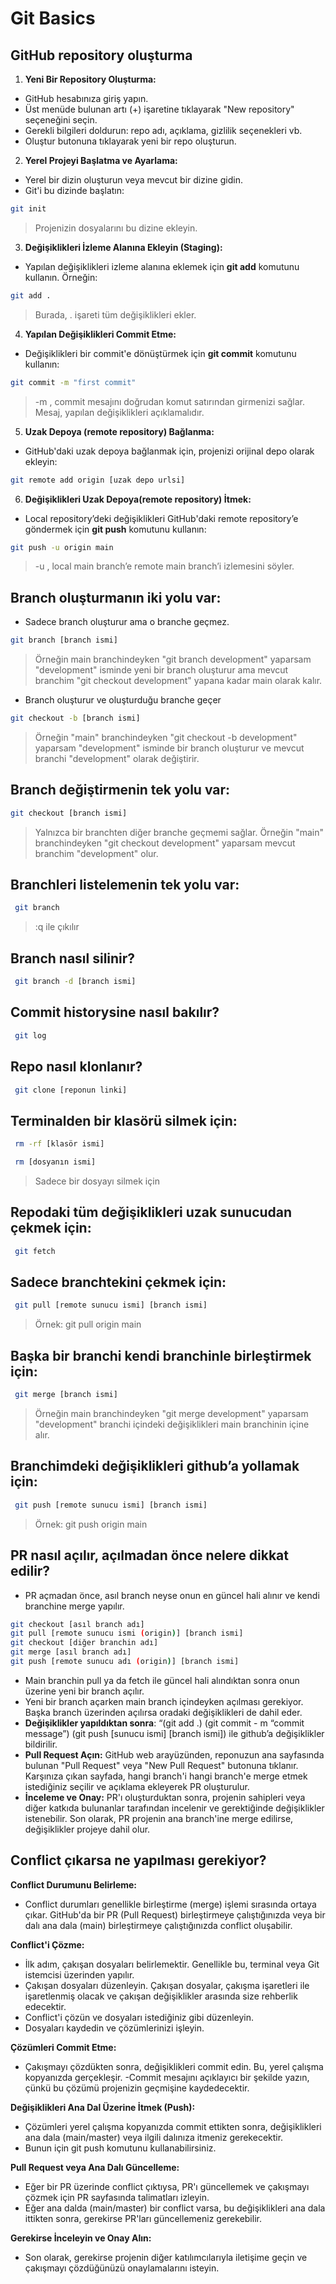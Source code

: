 # Git Basics

## GitHub repository oluşturma

1. **Yeni Bir Repository Oluşturma:**
- GitHub hesabınıza giriş yapın.
- Üst menüde bulunan artı (+) işaretine tıklayarak "New repository" seçeneğini seçin.
- Gerekli bilgileri doldurun: repo adı, açıklama, gizlilik seçenekleri vb.
- Oluştur butonuna tıklayarak yeni bir repo oluşturun.

2. **Yerel Projeyi Başlatma ve Ayarlama:**
- Yerel bir dizin oluşturun veya mevcut bir dizine gidin.
- Git'i bu dizinde başlatın:

```bash
git init
```
> Projenizin dosyalarını bu dizine ekleyin.

3. **Değişiklikleri İzleme Alanına Ekleyin (Staging):**
- Yapılan değişiklikleri izleme alanına eklemek için **git add** komutunu kullanın. Örneğin:

```bash
git add .
```
> Burada, . işareti tüm değişiklikleri ekler.

4. **Yapılan Değişiklikleri Commit Etme:**
- Değişiklikleri bir commit'e dönüştürmek için **git commit** komutunu kullanın:

```bash
git commit -m "first commit"
```
> -m , commit mesajını doğrudan komut satırından girmenizi sağlar. Mesaj, yapılan değişiklikleri açıklamalıdır.

5. **Uzak Depoya (remote repository) Bağlanma:**
- GitHub'daki uzak depoya bağlanmak için, projenizi orijinal depo olarak ekleyin:

```bash
git remote add origin [uzak depo urlsi]
```
6. **Değişiklikleri Uzak Depoya(remote repository) İtmek:**
- Local repository’deki değişiklikleri GitHub'daki remote repository’e göndermek için **git push** komutunu kullanın:

```bash
git push -u origin main
```
> -u , local main branch’e remote main branch’i izlemesini söyler.

## Branch oluşturmanın iki yolu var:

- Sadece branch oluşturur ama o branche geçmez.

```bash
git branch [branch ismi]
```

> Örneğin main branchindeyken "git branch development" yaparsam "development" isminde yeni bir branch oluşturur ama mevcut branchim "git checkout development" yapana kadar main olarak kalır.

- Branch oluşturur ve oluşturduğu branche geçer

```bash
git checkout -b [branch ismi]
```

> Örneğin "main" branchindeyken "git checkout -b development" yaparsam "development" isminde bir branch oluşturur ve mevcut branchi "development" olarak değiştirir.

## Branch değiştirmenin tek yolu var:

```bash
git checkout [branch ismi]
```

> Yalnızca bir branchten diğer branche geçmemi sağlar. Örneğin "main" branchindeyken "git checkout development" yaparsam mevcut branchim "development" olur.

## Branchleri listelemenin tek yolu var:

```bash
 git branch
```

> :q ile çıkılır

## Branch nasıl silinir?

```bash
 git branch -d [branch ismi]
```

## Commit historysine nasıl bakılır?

```bash
 git log
```

## Repo nasıl klonlanır? 

```bash
 git clone [reponun linki]
```

## Terminalden bir klasörü silmek için:

```bash
 rm -rf [klasör ismi]
```

```bash
 rm [dosyanın ismi]
```

> Sadece bir dosyayı silmek için

## Repodaki tüm değişiklikleri uzak sunucudan çekmek için:

```bash
 git fetch
```

## Sadece branchtekini çekmek için:

```bash
 git pull [remote sunucu ismi] [branch ismi]
```

> Örnek: git pull origin main

## Başka bir branchi kendi branchinle birleştirmek için:

```bash
 git merge [branch ismi]
```

> Örneğin main branchindeyken "git merge development" yaparsam "development" branchi içindeki değişiklikleri main branchinin içine alır.

## Branchimdeki değişiklikleri github’a yollamak için:

```bash
 git push [remote sunucu ismi] [branch ismi]
```

> Örnek: git push origin main 

## PR nasıl açılır, açılmadan önce nelere dikkat edilir?

- PR açmadan önce, asıl branch neyse onun en güncel hali alınır ve kendi branchine merge yapılır.

```bash
git checkout [asıl branch adı]
git pull [remote sunucu ismi (origin)] [branch ismi]
git checkout [diğer branchin adı]
git merge [asıl branch adı]
git push [remote sunucu adı (origin)] [branch ismi]
```

- Main branchin pull ya da fetch ile güncel hali alındıktan sonra onun üzerine yeni bir branch açılır.
- Yeni bir branch açarken main branch içindeyken açılması gerekiyor. Başka branch üzerinden açılırsa oradaki değişiklikleri de dahil eder.
- **Değişiklikler yapıldıktan sonra**:  “(git add .) (git commit - m “commit message”)  (git push [sunucu ismi] [branch ismi]) ile github’a değişiklikler bildirilir.
- **Pull Request Açın:** GitHub web arayüzünden, reponuzun ana sayfasında bulunan "Pull Request" veya "New Pull Request" butonuna tıklanır. Karşınıza çıkan sayfada, hangi branch'i hangi branch'e merge etmek istediğiniz seçilir ve açıklama ekleyerek PR oluşturulur.
- **İnceleme ve Onay:** PR'ı oluşturduktan sonra, projenin sahipleri veya diğer katkıda bulunanlar tarafından incelenir ve gerektiğinde değişiklikler istenebilir. Son olarak, PR projenin ana branch'ine merge edilirse, değişiklikler projeye dahil olur.

## Conflict çıkarsa ne yapılması gerekiyor?
 
**Conflict Durumunu Belirleme:**
- Conflict durumları genellikle birleştirme (merge) işlemi sırasında ortaya çıkar. GitHub'da bir PR (Pull Request) birleştirmeye çalıştığınızda veya bir dalı ana dala (main) birleştirmeye çalıştığınızda conflict oluşabilir.

**Conflict'i Çözme:**

- İlk adım, çakışan dosyaları belirlemektir. Genellikle bu, terminal veya Git istemcisi üzerinden yapılır.
- Çakışan dosyaları düzenleyin. Çakışan dosyalar, çakışma işaretleri ile işaretlenmiş olacak ve çakışan değişiklikler arasında size rehberlik edecektir.
- Conflict'i çözün ve dosyaları istediğiniz gibi düzenleyin.
- Dosyaları kaydedin ve çözümlerinizi işleyin.

**Çözümleri Commit Etme:**

- Çakışmayı çözdükten sonra, değişiklikleri commit edin. Bu, yerel çalışma kopyanızda gerçekleşir.
-Commit mesajını açıklayıcı bir şekilde yazın, çünkü bu çözümü projenizin geçmişine kaydedecektir.

**Değişiklikleri Ana Dal Üzerine İtmek (Push):**

- Çözümleri yerel çalışma kopyanızda commit ettikten sonra, değişiklikleri ana dala (main/master) veya ilgili dalınıza itmeniz gerekecektir.
- Bunun için git push komutunu kullanabilirsiniz.

**Pull Request veya Ana Dalı Güncelleme:**

- Eğer bir PR üzerinde conflict çıktıysa, PR'ı güncellemek ve çakışmayı çözmek için PR sayfasında talimatları izleyin.
- Eğer ana dalda (main/master) bir conflict varsa, bu değişiklikleri ana dala ittikten sonra, gerekirse PR'ları güncellemeniz gerekebilir.

**Gerekirse İnceleyin ve Onay Alın:**

- Son olarak, gerekirse projenin diğer katılımcılarıyla iletişime geçin ve çakışmayı çözdüğünüzü onaylamalarını isteyin.


